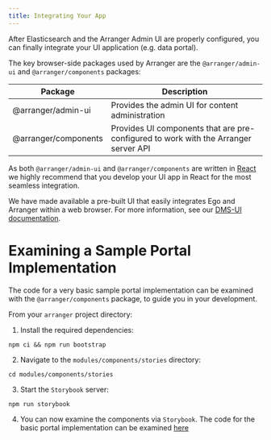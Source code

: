 ```yaml
---
title: Integrating Your App
---
```


After Elasticsearch and the Arranger Admin UI are properly configured, you can finally integrate your UI application (e.g. data portal).

The key browser-side packages used by Arranger are the `@arranger/admin-ui` and `@arranger/components` packages:

|Package|Description|
|---|---|
|@arranger/admin-ui|Provides the admin UI for content administration|
|@arranger/components|Provides UI components that are pre-configured to work with the Arranger server API|

As both `@arranger/admin-ui` and `@arranger/components` are written in [React](https://reactjs.org/) we highly recommend that you develop your UI app in React for the most seamless integration.

<Note title="The DMS-UI">We have made available a pre-built UI that easily integrates Ego and Arranger within a web browser. For more information, see our [DMS-UI documentation](https://overture.bio/documentation/dmsui).</Note>

# Examining a Sample Portal Implementation

The code for a very basic sample portal implementation can be examined with the `@arranger/components` package, to guide you in your development.

From your `arranger` project directory:

1. Install the required dependencies:

```shell
npm ci && npm run bootstrap
```

2. Navigate to the `modules/components/stories` directory:

```shell
cd modules/components/stories
```

3. Start the `Storybook` server:

```shell
npm run storybook
```

4. You can now examine the components via `Storybook`. The code for the basic portal implementation can be examined [here](https://github.com/overture-stack/arranger/blob/develop/modules/components/stories/Portal.js)